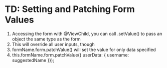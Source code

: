 # TD: Setting and Patching Form Values
01. Accessing the form with @ViewChild, you can call .setValue() to pass an object the same type as the form
02. This will override all user inputs, though
03. formName.form.patchValue() will set the value for only data specified
04. this.formName.form.patchValue({ userData: { username: suggestedName }});